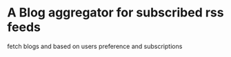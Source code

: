 # A Blog aggregator for subscribed rss feeds

fetch blogs and based on users preference and subscriptions
